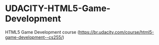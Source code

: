 # UDACITY-HTML5-Game-Development
HTML5 Game Development course (https://br.udacity.com/course/html5-game-development--cs255/)
